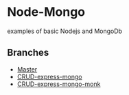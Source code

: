 # Node-Mongo
examples of basic Nodejs and MongoDb


## Branches
- [Master](https://github.com/virgi1974/Node-Mongo/tree/master)  
- [CRUD-express-mongo](https://github.com/virgi1974/Node-Mongo/tree/CRUD-express-mongo)
- [CRUD-express-mongo-monk](https://github.com/virgi1974/Node-Mongo/tree/CRUD-express-mongo-monk)
